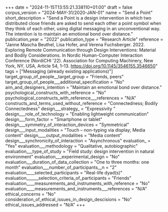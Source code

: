 +++
date = "2024-11-15T13:55:21.338110+01:00"
draft = false
corpus_version = "2024-MAY-31/2020-JAN-01"
name = "Send a Point"
short_description = "Send a Point is a design intervention in which two distributed close friends are asked to send each other a point symbol when they think of each other, using digital messaging in an unconventional way. The intention is to maintain an emotional bond over distance."
publication_year = "2022"
publication_type = "Research Article"
reference = "Janne Mascha Beuthel, Lisa Hofer, and Verena Fuchsberger. 2022. Exploring Remote Communication through Design Interventions: Material and Bodily Considerations. In Nordic Human-Computer Interaction Conference (NordiCHI '22). Association for Computing Machinery, New York, NY, USA, Article 54, 1–13. https://doi.org/10.1145/3546155.3546650"
tags = ["Messaging (already existing applications)"]
target_group_of_people__target_group = "Friends, peers"
target_group_of_people___additional_specification = "No"
aim_and_designers_intention = "Maintain an emotional bond over distance."
psychological_constructs_with_reference = "No"
psychological_constructs_with_reference___references = "N/A"
constructs_and_terms_used_without_reference = "Connectedness; Bodily Connectedness"
design___strategy_ = "Expressivity "
design___role_of_technology = "Enabling lightweight communication"
design___form_factor = "Smartphone or tablet"
design___symmetry_of_interaction_devices = "Symmetrical"
design___input_modalities = "Touch – non-typing via display; Media content"
design____output_modalities = "Media content"
design___synchronicity_of_interaction = "Asynchronous"
evaluation_ = "Yes"
evaluation___methodology = "Qualitative, autobiographic"
evaluation___type_of_study = "Field study: design intervention in natural environment"
evaluation___experimental_design = "No"
evaluation___duration_of_data_collection = "One to three months: one month"
evaluation___number_of_participants__n = "2"
evaluation____selected_participants = "Real-life dyad(s)"
evaluation______selection_criteria_of_participants = "Friends"
evaluation____measurements_and_instruments_with_reference = "No"
evaluation____measurements_and_instruments___references = "N/A"
ethical_concerns = "No"
consideration_of_ethical_issues_in_design_descisions = "No"
ethical_issues_addressed = "N/A"
+++
